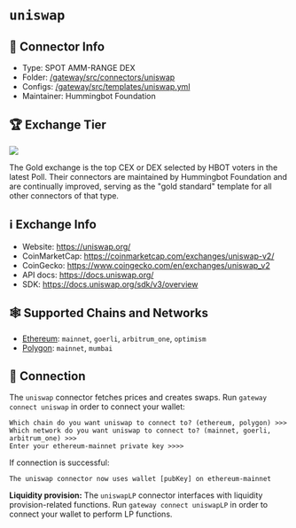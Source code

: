# `uniswap`

## 📁 Connector Info

* Type: SPOT AMM-RANGE DEX
* Folder: [/gateway/src/connectors/uniswap](https://github.com/hummingbot/gateway/blob/main/src/connectors/uniswap)
* Configs: [/gateway/src/templates/uniswap.yml](https://github.com/hummingbot/gateway/blob/main/src/templates/uniswap.yml)
* Maintainer: Hummingbot Foundation

## 🏆 Exchange Tier

![](https://img.shields.io/static/v1?label=Hummingbot&message=GOLD&color=yellow)

The Gold exchange is the top CEX or DEX selected by HBOT voters in the latest Poll. Their connectors are maintained by Hummingbot Foundation and are continually improved, serving as the "gold standard" template for all other connectors of that type.

## ℹ️ Exchange Info

* Website: https://uniswap.org/
* CoinMarketCap: https://coinmarketcap.com/exchanges/uniswap-v2/
* CoinGecko: https://www.coingecko.com/en/exchanges/uniswap_v2
* API docs: https://docs.uniswap.org/
* SDK: https://docs.uniswap.org/sdk/v3/overview

## 🕸️ Supported Chains and Networks

* [Ethereum](/chains/ethereum): `mainnet`, `goerli`, `arbitrum_one`, `optimism`
* [Polygon](/chains/polygon): `mainnet`, `mumbai`

## 🔑 Connection

The `uniswap` connector fetches prices and creates swaps. Run `gateway connect uniswap` in order to connect your wallet:

```
Which chain do you want uniswap to connect to? (ethereum, polygon) >>>
Which network do you want uniswap to connect to? (mainnet, goerli, arbitrum_one) >>>
Enter your ethereum-mainnet private key >>>>
```

If connection is successful:
```
The uniswap connector now uses wallet [pubKey] on ethereum-mainnet
```

**Liquidity provision:** The  `uniswapLP` connector interfaces with liquidity provision-related functions. Run `gateway connect uniswapLP` in order to connect your wallet to perform LP functions.